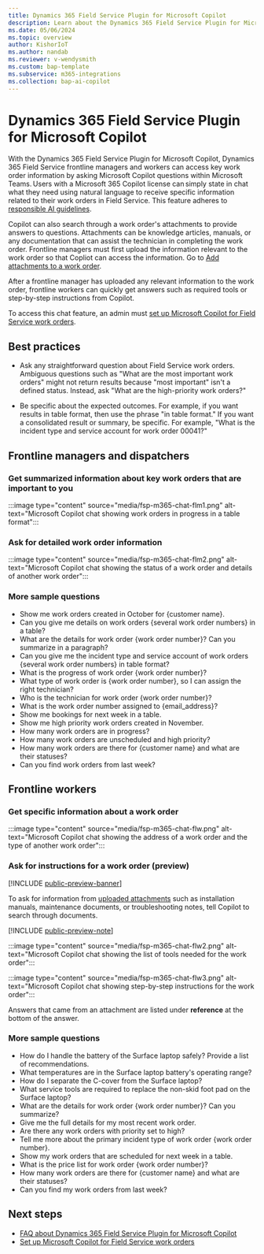```yaml
---
title: Dynamics 365 Field Service Plugin for Microsoft Copilot
description: Learn about the Dynamics 365 Field Service Plugin for Microsoft Copilot including the types of questions you can ask.
ms.date: 05/06/2024
ms.topic: overview
author: KishorIoT
ms.author: nandab
ms.reviewer: v-wendysmith
ms.custom: bap-template
ms.subservice: m365-integrations
ms.collection: bap-ai-copilot 
---
```


# Dynamics 365 Field Service Plugin for Microsoft Copilot

With the Dynamics 365 Field Service Plugin for Microsoft Copilot, Dynamics 365 Field Service frontline managers and workers can access key work order information by asking Microsoft Copilot questions within Microsoft Teams. Users with a Microsoft 365 Copilot license can simply state in chat what they need using natural language to receive specific information related to their work orders in Field Service. This feature adheres to [responsible AI guidelines](faqs-m365-chat.md).

Copilot can also search through a work order's attachments to provide answers to questions. Attachments can be knowledge articles, manuals, or any documentation that can assist the technician in completing the work order. Frontline managers must first upload the information relevant to the work order so that Copliot can access the information. Go to [Add attachments to a work order](flw-teams-manager.md#add-attachments-to-the-work-order).

After a frontline manager has uploaded any relevant information to the work order, frontline workers can quickly get answers such as required tools or step-by-step instructions from Copilot.

To access this chat feature, an admin must [set up Microsoft Copilot for Field Service work orders](flw-copilot-setup.md).

## Best practices

- Ask any straightforward question about Field Service work orders. Ambiguous questions such as "What are the most important work orders" might not return results because "most important" isn't a defined status. Instead, ask "What are the high-priority work orders?"

- Be specific about the expected outcomes. For example, if you want results in table format, then use the phrase "in table format." If you want a consolidated result or summary, be specific. For example, "What is the incident type and service account for work order 00041?"

## Frontline managers and dispatchers

### Get summarized information about key work orders that are important to you

:::image type="content" source="media/fsp-m365-chat-flm1.png" alt-text="Microsoft Copilot chat showing work orders in progress in a table format":::

### Ask for detailed work order information

:::image type="content" source="media/fsp-m365-chat-flm2.png" alt-text="Microsoft Copilot chat showing the status of a work order and details of another work order":::

### More sample questions

- Show me work orders created in October for {customer name}.
- Can you give me details on work orders {several work order numbers} in a table?
- What are the details for work order {work order number}? Can you summarize in a paragraph?
- Can you give me the incident type and service account of work orders {several work order numbers} in table format?
- What is the progress of work order {work order number}?
- What type of work order is {work order number}, so I can assign the right technician?
- Who is the technician for work order {work order number}?
- What is the work order number assigned to {email_address}?
- Show me bookings for next week in a table.
- Show me high priority work orders created in November.
- How many work orders are in progress?
- How many work orders are unscheduled and high priority?
- How many work orders are there for {customer name} and what are their statuses?
- Can you find work orders from last week?

## Frontline workers

### Get specific information about a work order

:::image type="content" source="media/fsp-m365-chat-flw.png" alt-text="Microsoft Copilot chat showing the address of a work order and the type of another work order":::

### Ask for instructions for a work order (preview)

[!INCLUDE [public-preview-banner](../includes/public-preview-banner.md)]

To ask for information from [uploaded attachments](flw-teams-manager.md#add-attachments-to-the-work-order) such as installation manuals, maintenance documents, or troubleshooting notes, tell Copilot to search through documents.

[!INCLUDE [public-preview-note](../includes/public-preview-note.md)]

:::image type="content" source="media/fsp-m365-chat-flw2.png" alt-text="Microsoft Copilot chat showing the list of tools needed for the work order":::

:::image type="content" source="media/fsp-m365-chat-flw3.png" alt-text="Microsoft Copilot chat showing step-by-step instructions for the work order":::

Answers that came from an attachment are listed under **reference** at the bottom of the answer.

### More sample questions

- How do I handle the battery of the Surface laptop safely? Provide a list of recommendations.
- What temperatures are in the Surface laptop battery's operating range?
- How do I separate the C-cover from the Surface laptop?
- What service tools are required to replace the non-skid foot pad on the Surface laptop?
- What are the details for work order {work order number}? Can you summarize?
- Give me the full details for my most recent work order.
- Are there any work orders with priority set to high?
- Tell me more about the primary incident type of work order {work order number}.
- Show my work orders that are scheduled for next week in a table.
- What is the price list for work order {work order number}?
- How many work orders are there for {customer name} and what are their statuses?
- Can you find my work orders from last week?

## Next steps

- [FAQ about Dynamics 365 Field Service Plugin for Microsoft Copilot](faqs-m365-chat.md)
- [Set up Microsoft Copilot for Field Service work orders](flw-copilot-setup.md)

